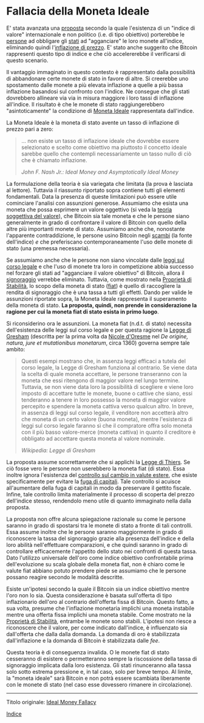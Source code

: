 # Fallacia della Moneta Ideale



E' stata avanzata una [proposta](http://sites.stat.psu.edu/~gjb6/nash/money.pdf) secondo la quale l'esistenza di un "indice di valore" internazionale e non politico (i.e. di tipo obiettivo) porterebbe le [persone](ch101-glossary.md#persona) ad obbligare gli [stati](ch101-glossary.md#stato) ad "agganciare" le loro monete all'indice, eliminando quindi l'[inflazione di prezzo](https://en.wikipedia.org/wiki/Inflation). E' stato anche suggerito che Bitcoin rappresenti questo tipo di indice e che ciò accelererebbe il verificarsi di questo scenario.

Il vantaggio immaginato in questo contesto è rappresentato dalla possibilità di abbandonare certe monete di stato in favore di altre. Si creerebbe uno spostamento dalle monete a più elevata inflazione a quelle a più bassa inflazione basandosi sul confronto con l'indice. Ne consegue che gli stati dovrebbero allineare via via in misura maggiore i loro tassi di inflazione all'indice. Il risultato è che le monete di stato raggiungerebbero "asintoticamente" la condizione di [Moneta Ideale](https://en.wikipedia.org/wiki/Ideal_money) rappresentata dall'indice.

La Moneta Ideale è la moneta di stato avente un tasso di inflazione di prezzo pari a zero:

> ... non esiste un tasso di inflazione ideale che dovrebbe essere selezionato e scelto come obiettivo ma piuttosto il concetto ideale sarebbe quello che contempli necessariamente un tasso nullo di ciò che è chiamato inflazione.
>
> *John F. Nash Jr.: Ideal Money and Asymptotically Ideal Money*

La formulazione della teoria è sia variegata che limitata (la prova è lasciata al lettore). Tuttavia il riassunto riportato sopra contiene tutti gli elementi fondamentali. Data la presenza di queste limitazioni può essere utile cominciare l'analisi con assunzioni generose. Assumiamo che esista una moneta che possa esprimere un valore oggettivo (si veda la [teoria soggettiva del valore](https://en.wikipedia.org/wiki/Subjective_theory_of_value)), che Bitcoin sia tale moneta e che le persone siano generalmente in grado di confrontare il valore di Bitcoin con quello della altre più importanti monete di stato. Assumiamo anche che, nonostante l'apparente contraddizione, le persone usino Bitcoin negli [scambi](ch101-glossary.md#scambio) (la fonte dell'indice) _e_ che preferiscano contemporaneamente l'uso delle monete di stato (una premessa necessaria).

Se assumiamo anche che le persone non siano vincolate dalle [leggi sul corso legale](https://en.wikipedia.org/wiki/Legal_tender) e che l'uso di monete tra loro in competizione abbia successo nel forzare gli stati ad "agganciare il valore obiettivo" di Bitcoin, allora il [signoraggio](https://en.wikipedia.org/wiki/Seigniorage) verrebbe eliminato. Tuttavia, come mostrato nella [Proprietà di Stabilità](ch030-stability-property.md), lo scopo della moneta di stato ([fiat](https://en.wikipedia.org/wiki/Fiat_money)) è quello di raccogliere la rendita di signoraggio che è una tassa a tutti gli effetti. Dando per valide le assunzioni riportate sopra, la Moneta Ideale rappresenta il superamento della moneta di stato. **La proposta, quindi, non prende in considerazione la ragione per cui la moneta fiat di stato esista in primo luogo**.

Si riconsiderino ora le assunzioni. La moneta fiat (n.d.t. di stato) necessita dell'esistenza delle leggi sul corso legale e per questa ragione la [Legge di Gresham](https://en.wikipedia.org/wiki/Gresham%27s_law) (descritta per la prima volta da [Nicole d'Oresme](https://it.wikipedia.org/wiki/Nicola_d%27Oresme) nel _De origine, natura, jure et mutationibus monetarum_, circa 1360) governa sempre tale ambito:

> Questi esempi mostrano che, in assenza leggi efficaci a tutela del corso legale, la Legge di   Gresham funziona al contrario. Se viene data la scelta di quale moneta accettare, le persone transeranno con la moneta che essi ritengono di maggior valore nel lungo termine. Tuttavia, se non viene data loro la possibilità di scegliere e viene loro imposto di accettare tutte le monete, buone o cattive che siano, essi tenderanno a tenere in loro possesso la moneta di maggior valore percepito e spendere la moneta cattiva verso qualcun altro. In breve, in assenza di leggi sul corso legale, il venditore non accetterà altro che moneta di un certo valore (buona moneta), mentre l'esistenza di leggi sul corso legale faranno sì che il compratore offra solo moneta con il più basso valore-merce (moneta cattiva) in quanto il creditore è obbligato ad accettare questa moneta al valore nominale.
> 
> *Wikipedia: Legge di Gresham*

La proposta assume scorrettamente che si applichi la [Legge di Thiers](https://en.wikipedia.org/wiki/Gresham%27s_law#Reverse_of_Gresham's_Law_(Thiers'_Law)). Se ciò fosse vero le persone non userebbero la moneta fiat (di stato). Essa inoltre ignora l'esistenza del [controllo sul cambio in valute estere](https://en.wikipedia.org/wiki/Foreign_exchange_controls), che esiste specificamente per evitare la [fuga di capitali](https://it.wikipedia.org/wiki/Fuga_di_capitali). Tale controllo si acuisce all'aumentare della fuga di capitali in modo da preservare il gettito fiscale. Infine, tale controllo limita materialmente il processo di scoperta del prezzo dell'indice stesso, rendendolo meno utile di quanto immaginato nella dalla proposta.

La proposta non offre alcuna spiegazione razionale su come le persone saranno in grado di spostarsi tra le monete di stato a fronte di tali controlli. Essa assume inoltre che le persone saranno maggiormente in grado di riconoscere la tassa del signoraggio grazie alla presenza dell'indice e della loro abilità nell'effettuare comparazioni, e che quindi saranno in grado di controllare efficacemente l'appetito dello stato nei confronti di questa tassa. Dato l'utilizzo universale dell'oro come indice obiettivo confrontabile prima dell'evoluzione su scala globale della moneta fiat, non è chiaro come le valute fiat abbiano potuto prendere piede se assumiamo che le persone possano reagire secondo le modalità descritte.

Esiste un'ipotesi secondo la quale il Bitcoin sia un indice obiettivo mentre l'oro non lo sia. Questa considerazione è basata sull'offerta di tipo inflazionario dell'oro al contrario dell'offerta fissa di Bitcoin. Questo fatto, a sua volta, presume che l'inflazione monetaria implichi una moneta instabile mentre una offerta fissa implichi una moneta stabile. Come mostrato ne la [Proprietà di Stabilità](ch030-stability-property.md), entrambe le monete sono stabili. L'ipotesi non riesce a riconoscere che il valore, per come indicato dall'indice, è influenzato sia dall'offerta che dalla dalla domanda. La domanda di oro è stabilizzata dall'inflazione e la domanda di Bitcoin è stabilizzata dalle _fee_.

Questa teoria è di conseguenza invalida. O le monete fiat di stato cesseranno di esistere o permetteranno sempre la riscossione della tassa di signoraggio implicata dalla loro esistenza. Gli stati rinunceranno alla tassa solo sotto estrema pressione e, in tal caso, solo per breve tempo. Al limite, la "moneta ideale" sarà Bitcoin e non potrà essere scambiata liberamente con le monete di stato (nel caso esse dovessero rimanere in circolazione). 

---

Titolo originale: [Ideal Money Fallacy](https://github.com/libbitcoin/libbitcoin-system/wiki/Ideal-Money-Fallacy)

[Indice](/README.md)

 



 



